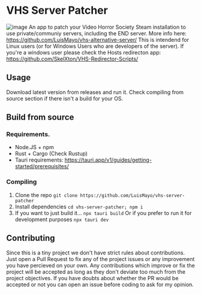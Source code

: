 # VHS Server Patcher
![image](https://github.com/LuisMayo/vhs-patcher-redirector/assets/20229636/134f20ff-d87d-46d4-98d4-e2d668e982a3)
An app to patch your Video Horror Society Steam installation to use private/communiy servers, including the END server. More info here: https://github.com/LuisMayo/vhs-alternative-server/
This is intendend for Linux users (or for Windows Users who are developers of the server). If you're a windows user please check the Hosts redirecton app: https://github.com/SkelXton/VHS-Redirector-Scripts/

## Usage
Download latest version from releases and run it. Check compiling from source section if there isn't a build for your OS.

## Build from source
### Requirements.
- Node.JS + npm
- Rust + Cargo (Check Rustup)
- Tauri requirements: https://tauri.app/v1/guides/getting-started/prerequisites/

### Compiling
1. Clone the repo
   `git clone https://github.com/LuisMayo/vhs-server-patcher`
2. Install dependencies
  `cd vhs-server-patcher; npm i`
3. If you want to just build it...
  `npx tauri build`
   Or if you prefer to run it for development purposes
   `npx tauri dev`

## Contributing
Since this is a tiny project we don't have strict rules about contributions. Just open a Pull Request to fix any of the project issues or any improvement you have percieved on your own. Any contributions which improve or fix the project will be accepted as long as they don't deviate too much from the project objectives. If you have doubts about whether the PR would be accepted or not you can open an issue before coding to ask for my opinion.
